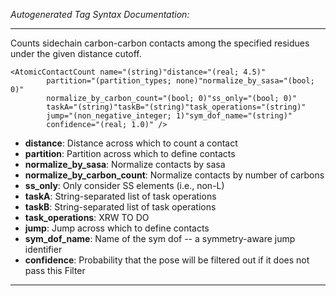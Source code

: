_Autogenerated Tag Syntax Documentation:_

---
Counts sidechain carbon-carbon contacts among the specified residues under the given distance cutoff.

```
<AtomicContactCount name="(string)"distance="(real; 4.5)"
        partition="(partition_types; none)"normalize_by_sasa="(bool; 0)"
        normalize_by_carbon_count="(bool; 0)"ss_only="(bool; 0)"
        taskA="(string)"taskB="(string)"task_operations="(string)"
        jump="(non_negative_integer; 1)"sym_dof_name="(string)"
        confidence="(real; 1.0)" />
```

-   **distance**: Distance across which to count a contact
-   **partition**: Partition across which to define contacts
-   **normalize_by_sasa**: Normalize contacts by sasa
-   **normalize_by_carbon_count**: Normalize contacts by number of carbons
-   **ss_only**: Only consider SS elements (i.e., non-L)
-   **taskA**: String-separated list of task operations
-   **taskB**: String-separated list of task operations
-   **task_operations**: XRW TO DO
-   **jump**: Jump across which to define contacts
-   **sym_dof_name**: Name of the sym dof -- a symmetry-aware jump identifier
-   **confidence**: Probability that the pose will be filtered out if it does not pass this Filter

---

